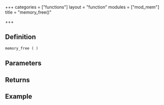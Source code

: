 +++
categories = ["functions"]
layout = "function"
modules = ["mod_mem"]
title = "memory_free()"

+++

## Definition

    memory_free ( )

## Parameters

## Returns

## Example
